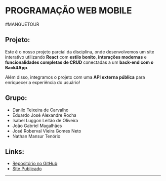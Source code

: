 # PROGRAMAÇÃO WEB MOBILE

#MANGUETOUR

## Projeto:

Este é o nosso projeto parcial da disciplina, onde desenvolvemos um site interativo utilizando **React** com **estilo bonito**, **interações modernas** e **funcionalidades completas de CRUD** conectadas a um **back-end com o Back4App**.

Além disso, integramos o projeto com uma **API externa pública** para enriquecer a experiência do usuário!

## Grupo:

- Danilo Teixeira de Carvalho
- Eduardo José Alexandre Rocha 
- Isabel Luggon Leitão de Oliveira 
- João Gabriel Magalhães
- José Roberval Vieira Gomes Neto
- Nathan Mansur Tenório

## Links:

- [Repositório no GitHub](https://github.com/robervalgneto/WEB-MOBILE-GQ1)  
- [Site Publicado](web-mobile-gq-1.vercel.app)  

---
